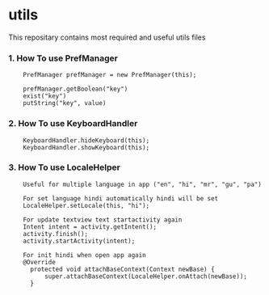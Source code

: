 # utils
This repositary contains most required and useful utils files


### 1. How To use PrefManager

        PrefManager prefManager = new PrefManager(this);
        
        prefManager.getBoolean("key")
        exist("key")
        putString("key", value)
        
### 2. How To use KeyboardHandler
        KeyboardHandler.hideKeyboard(this);
        KeyboardHandler.showKeyboard(this);

### 3. How To use LocaleHelper
        Useful for multiple language in app ("en", "hi", "mr", "gu", "pa")
        
        For set language hindi automatically hindi will be set
        LocaleHelper.setLocale(this, "hi");
        
        For update textview text startactivity again
        Intent intent = activity.getIntent();
        activity.finish();
        activity.startActivity(intent);
        
        For init hindi when open app again
        @Override
          protected void attachBaseContext(Context newBase) {
              super.attachBaseContext(LocaleHelper.onAttach(newBase));
          }

